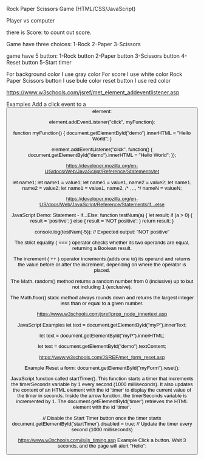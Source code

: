 Rock Paper Scissors Game (HTML/CSS/JavaScript)

Player vs computer

there is Score: to count out score.

Game have three choices:
1-Rock
2-Paper
3-Scissors

game have 5 button:
1-Rock button
2-Paper button
3-Scissors button
4-Reset button
5-Start timer

For background color I use gray color
For score I use white color
Rock Paper Scissors button I use bule color
reset button I use red color


https://www.w3schools.com/jsref/met_element_addeventlistener.asp

Examples
Add a click event to a <button> element:

element.addEventListener("click", myFunction);

function myFunction() {
  document.getElementById("demo").innerHTML = "Hello World";
}


element.addEventListener("click", function() {
  document.getElementById("demo").innerHTML = "Hello World";
});


https://developer.mozilla.org/en-US/docs/Web/JavaScript/Reference/Statements/let

let name1;
let name1 = value1;
let name1 = value1, name2 = value2;
let name1, name2 = value2;
let name1 = value1, name2, /* …, */ nameN = valueN;


https://developer.mozilla.org/en-US/docs/Web/JavaScript/Reference/Statements/if...else

JavaScript Demo: Statement - If...Else:
function testNum(a) {
  let result;
  if (a > 0) {
    result = 'positive';
  } else {
    result = 'NOT positive';
  }
  return result;
}

console.log(testNum(-5));
// Expected output: "NOT positive"

The strict equality ( === ) operator checks whether its two operands are equal, returning a Boolean result. 

The increment ( ++ ) operator increments (adds one to) its operand and returns the value before or after the increment, depending on where the operator is placed.

The Math. random() method returns a random number from 0 (inclusive) up to but not including 1 (exclusive).

The Math.floor() static method always rounds down and returns the largest integer less than or equal to a given number.


https://www.w3schools.com/jsref/prop_node_innertext.asp

JavaScript Examples
let text = document.getElementById("myP").innerText;

let text = document.getElementById("myP").innerHTML;

let text = document.getElementById("demo").textContent;


https://www.w3schools.com/JSREF/met_form_reset.asp

Example
Reset a form:
document.getElementById("myForm").reset();



JavaScript function called startTimer(). This function starts a timer that increments the timerSeconds variable by 1 every second (1000 milliseconds). It also updates the content of an HTML element with the id 'timer' to display the current value of the timer in seconds.
Inside the arrow function, the timerSeconds variable is incremented by 1.
The document.getElementById('timer') retrieves the HTML element with the id 'timer'.

// Disable the Start Timer button once the timer starts
    document.getElementById('startTimer').disabled = true;
// Update the timer every second (1000 milliseconds)

https://www.w3schools.com/js/js_timing.asp
Example
Click a button. Wait 3 seconds, and the page will alert "Hello":

<!-- <button onclick="setTimeout(myFunction, 3000)">Try it</button>

<script>
function myFunction() {
  alert('Hello');
}
</script> -->